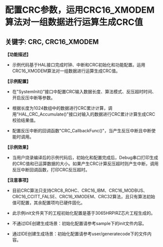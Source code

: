 # 配置CRC参数，运用CRC16_XMODEM算法对一组数据进行运算生成CRC值
## 关键字: CRC, CRC16_XMODEM

**【功能描述】**
+ 示例代码基于HAL接口完成时钟、中断和CRC初始化和功能配置。运用CRC16_XMODEM算法对一组数据进行运算生成CRC值。

**【示例配置】**
+ 在"SystemInit()”接口中配置CRC输入数据长度、算法模式、反压超时时间、开启反压中断等参数。

+ 根据长度为1024数组中的数据进行CRC累计计算，调用"HAL_CRC_Accumulate()"接口对输入的数据进行CRC累计计算生成CRC校验结果值。

+ 配置反压中断的回调函数"CRC_CallbackFunc()"，当产生反压中断且中断使能时调用。

**【示例效果】**
+ 当用户烧录编译后的示例代码后，初始化和配置完成后，Debug串口打印生成的CRC值和已运算数据的大小。如果产生CRC计算反压超时则产生中断，调用反压中断回调函数，打印CRC反压超时。

**【注意事项】**
+ 目前CRC算法只支持CRC8_ROHC、CRC16_IBM、CRC16_MODBUS、CRC16_CCITT_FALSE、CRC16_XMODEM、CRC32算法，且只有算法初始值可配置，其余配置项均已硬件固化。

+ 此示例init文件夹下的工程初始化配置是基于3065HRPIRZ芯片工程生成的。
+ 不通过IDE创建生成场景：初始化配置请参考sample下的init文件内容。
+ 通过IDE创建生成场景：初始化配置请参考user/generatecode下的文件内容。